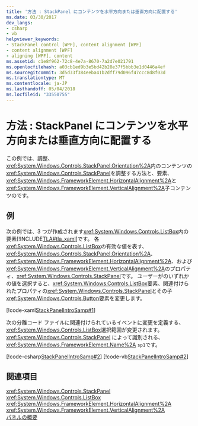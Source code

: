 ```yaml
---
title: '方法 : StackPanel にコンテンツを水平方向または垂直方向に配置する'
ms.date: 03/30/2017
dev_langs:
- csharp
- vb
helpviewer_keywords:
- StackPanel control [WPF], content alignment [WPF]
- content alignment [WPF]
- aligning [WPF], content
ms.assetid: c1e8f962-72c8-4e7a-8670-7a2d7e021791
ms.openlocfilehash: a03cb1ed9b3e5bd42b28e37f5bbb3e1d0446a4ef
ms.sourcegitcommit: 3d5d33f384eeba41b2dff79d096f47ccc8d8f03d
ms.translationtype: MT
ms.contentlocale: ja-JP
ms.lasthandoff: 05/04/2018
ms.locfileid: "33550755"
---
```

# <a name="how-to-horizontally-or-vertically-align-content-in-a-stackpanel"></a>方法 : StackPanel にコンテンツを水平方向または垂直方向に配置する
この例では、調整、<xref:System.Windows.Controls.StackPanel.Orientation%2A>内のコンテンツの<xref:System.Windows.Controls.StackPanel>を調整する方法と、要素、<xref:System.Windows.FrameworkElement.HorizontalAlignment%2A>と<xref:System.Windows.FrameworkElement.VerticalAlignment%2A>子コンテンツのです。  
  
## <a name="example"></a>例  
 次の例では、3 つが作成されます<xref:System.Windows.Controls.ListBox>内の要素[!INCLUDE[TLA#tla_xaml](../../../../includes/tlasharptla-xaml-md.md)]です。 各<xref:System.Windows.Controls.ListBox>の有効な値を表す、 <xref:System.Windows.Controls.StackPanel.Orientation%2A>、 <xref:System.Windows.FrameworkElement.HorizontalAlignment%2A>、および<xref:System.Windows.FrameworkElement.VerticalAlignment%2A>のプロパティ、<xref:System.Windows.Controls.StackPanel>です。 ユーザーがのいずれかの値を選択すると、<xref:System.Windows.Controls.ListBox>要素、関連付けられたプロパティの<xref:System.Windows.Controls.StackPanel>とその子<xref:System.Windows.Controls.Button>要素を変更します。  
  
 [!code-xaml[StackPanelIntroSamp#1](../../../../samples/snippets/csharp/VS_Snippets_Wpf/StackPanelIntroSamp/CSharp/Window1.xaml#1)]  
  
 次の分離コード ファイルに関連付けられているイベントに変更を定義する、<xref:System.Windows.Controls.ListBox>選択範囲が変更されます。 <xref:System.Windows.Controls.StackPanel> によって識別される、 <xref:System.Windows.FrameworkElement.Name%2A> `sp1`です。  
  
 [!code-csharp[StackPanelIntroSamp#2](../../../../samples/snippets/csharp/VS_Snippets_Wpf/StackPanelIntroSamp/CSharp/Window1.xaml.cs#2)]
 [!code-vb[StackPanelIntroSamp#2](../../../../samples/snippets/visualbasic/VS_Snippets_Wpf/StackPanelIntroSamp/VisualBasic/Window1.xaml.vb#2)]  
  
## <a name="see-also"></a>関連項目  
 <xref:System.Windows.Controls.StackPanel>  
 <xref:System.Windows.Controls.ListBox>  
 <xref:System.Windows.FrameworkElement.HorizontalAlignment%2A>  
 <xref:System.Windows.FrameworkElement.VerticalAlignment%2A>  
 [パネルの概要](../../../../docs/framework/wpf/controls/panels-overview.md)
